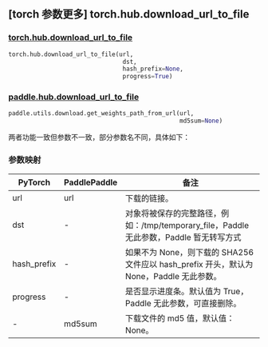 ## [torch 参数更多] torch.hub.download_url_to_file

### [torch.hub.download_url_to_file](https://pytorch.org/docs/1.13/hub.html?highlight=download#torch.hub.download_url_to_file)

```python
torch.hub.download_url_to_file(url,
                                dst,
                                hash_prefix=None,
                                progress=True)
```

### [paddle.hub.download_url_to_file](https://www.paddlepaddle.org.cn/documentation/docs/zh/api/paddle/utils/download/get_weights_path_from_url_cn.html)

```python
paddle.utils.download.get_weights_path_from_url(url,
                                                md5sum=None)
```

两者功能一致但参数不一致，部分参数名不同，具体如下：
### 参数映射
| PyTorch       | PaddlePaddle | 备注                                                   |
| ------------- | ------------ | ------------------------------------------------------ |
|url            |url           |下载的链接。|
|dst            |-             |对象将被保存的完整路径，例如：/tmp/temporary_file，Paddle 无此参数，Paddle 暂无转写方式|
|hash_prefix    |-             |如果不为 None，则下载的 SHA256 文件应以 hash_prefix 开头，默认为 None，Paddle 无此参数。|
|progress       |-             |是否显示进度条。默认值为 True，Paddle 无此参数，可直接删除。|
|-              |md5sum        |下载文件的 md5 值，默认值：None。|
